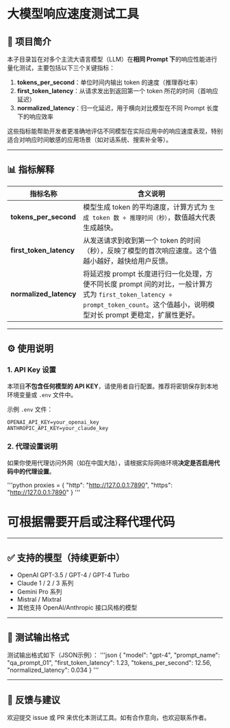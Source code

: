 # 大模型响应速度测试工具

## 📌 项目简介

本子目录旨在对多个主流大语言模型（LLM）在**相同 Prompt 下**的响应性能进行量化测试，主要包括以下三个关键指标：

1. **tokens_per_second**：单位时间内输出 token 的速度（推理吞吐率）
2. **first_token_latency**：从请求发出到返回第一个 token 所花的时间（首响应延迟）
3. **normalized_latency**：归一化延迟，用于横向对比模型在不同 Prompt 长度下的响应效率

这些指标能帮助开发者更准确地评估不同模型在实际应用中的响应速度表现，特别适合对响应时间敏感的应用场景（如对话系统、搜索补全等）。

---

## 📊 指标解释

| 指标名称              | 含义说明 |
|-----------------------|-----------|
| **tokens_per_second** | 模型生成 token 的平均速度，计算方式为 `生成 token 数 ÷ 推理时间（秒）`，数值越大代表生成越快。 |
| **first_token_latency** | 从发送请求到收到第一个 token 的时间（秒），反映了模型的首次响应速度。这个值越小越好，越快给用户反馈。 |
| **normalized_latency** | 将延迟按 prompt 长度进行归一化处理，方便不同长度 prompt 间的对比，一般计算方式为 `first_token_latency ÷ prompt_token_count`。这个值越小，说明模型对长 prompt 更稳定，扩展性更好。 |

---

## ⚙️ 使用说明

### 1. API Key 设置

本项目**不包含任何模型的 API KEY**，请使用者自行配置。推荐将密钥保存到本地环境变量或 `.env` 文件中。

示例 `.env` 文件：

```env
OPENAI_API_KEY=your_openai_key
ANTHROPIC_API_KEY=your_claude_key
```

### 2. 代理设置说明

如果你使用代理访问外网（如在中国大陆），请根据实际网络环境**决定是否启用代码中的代理设置**。

'''python
proxies = {
    "http": "http://127.0.0.1:7890",
    "https": "http://127.0.0.1:7890"
}
'''
# 可根据需要开启或注释代理代码

---

## ✅ 支持的模型（持续更新中）

- OpenAI GPT-3.5 / GPT-4 / GPT-4 Turbo
- Claude 1 / 2 / 3 系列
- Gemini Pro 系列
- Mistral / Mixtral
- 其他支持 OpenAI/Anthropic 接口风格的模型

---

## 🧪 测试输出格式

测试输出格式如下（JSON示例）：
'''json
{
  "model": "gpt-4",
  "prompt_name": "qa_prompt_01",
  "first_token_latency": 1.23,
  "tokens_per_second": 12.56,
  "normalized_latency": 0.034
}
'''

---

## 📮 反馈与建议

欢迎提交 issue 或 PR 来优化本测试工具。如有合作意向，也欢迎联系作者。
